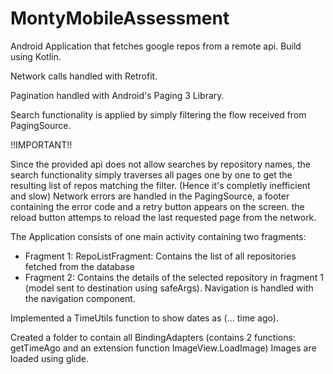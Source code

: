 # MontyMobileAssessment
Android Application that fetches google repos from a remote api. Build using Kotlin.

Network calls handled with Retrofit.

Pagination handled with Android's Paging 3 Library.

Search functionality is applied by simply filtering the flow received from PagingSource.

  !!IMPORTANT!!
  
  Since the provided api does not allow searches by repository names, the search functionality simply traverses all pages one by one 
  to get the resulting list of repos matching the filter.
  (Hence it's completly inefficient and slow)
  Network errors are handled in the PagingSource, a footer containing the error code and a retry button appears on the screen.
  the reload button attemps to reload the last requested page from the network.
  

The Application consists of one main activity containing two fragments:
  - Fragment 1: RepoListFragment: Contains the list of all repositories fetched from the database
  - Fragment 2: Contains the details of the selected repository in fragment 1 (model sent to destination using safeArgs).
Navigation is handled with the navigation component.

Implemented a TimeUtils function to show dates as (... time ago). 

Created a folder to contain all BindingAdapters (contains 2 functions: getTimeAgo and an extension function ImageView.LoadImage)
Images are loaded using glide.
